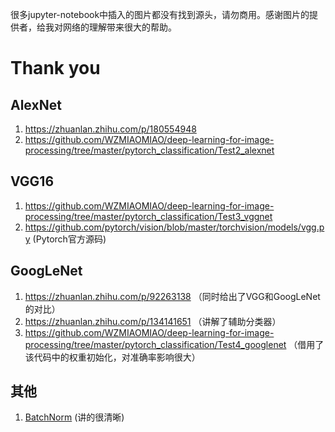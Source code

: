 很多jupyter-notebook中插入的图片都没有找到源头，请勿商用。感谢图片的提供者，给我对网络的理解带来很大的帮助。
# Thank you
## AlexNet
1. https://zhuanlan.zhihu.com/p/180554948
2. https://github.com/WZMIAOMIAO/deep-learning-for-image-processing/tree/master/pytorch_classification/Test2_alexnet
## VGG16
1. https://github.com/WZMIAOMIAO/deep-learning-for-image-processing/tree/master/pytorch_classification/Test3_vggnet
2. https://github.com/pytorch/vision/blob/master/torchvision/models/vgg.py (Pytorch官方源码)
## GoogLeNet
1. https://zhuanlan.zhihu.com/p/92263138 （同时给出了VGG和GoogLeNet的对比）
2. https://zhuanlan.zhihu.com/p/134141651 （讲解了辅助分类器）
3. https://github.com/WZMIAOMIAO/deep-learning-for-image-processing/tree/master/pytorch_classification/Test4_googlenet （借用了该代码中的权重初始化，对准确率影响很大）

## 其他
1. [BatchNorm](https://zhuanlan.zhihu.com/p/88347589) (讲的很清晰)
